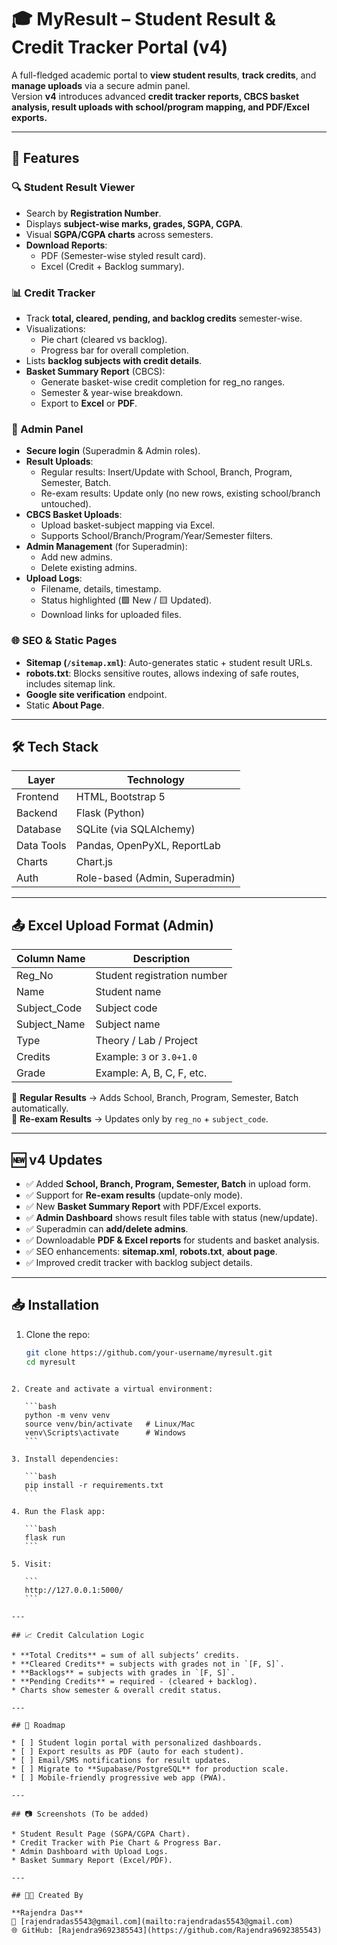
# 🎓 MyResult – Student Result & Credit Tracker Portal (v4)

A full-fledged academic portal to **view student results**, **track credits**, and **manage uploads** via a secure admin panel.  
Version **v4** introduces advanced **credit tracker reports, CBCS basket analysis, result uploads with school/program mapping, and PDF/Excel exports.**

---

## 🚀 Features

### 🔍 Student Result Viewer
- Search by **Registration Number**.
- Displays **subject-wise marks, grades, SGPA, CGPA**.
- Visual **SGPA/CGPA charts** across semesters.
- **Download Reports**:
  - PDF (Semester-wise styled result card).
  - Excel (Credit + Backlog summary).

### 📊 Credit Tracker
- Track **total, cleared, pending, and backlog credits** semester-wise.
- Visualizations:
  - Pie chart (cleared vs backlog).
  - Progress bar for overall completion.
- Lists **backlog subjects with credit details**.
- **Basket Summary Report** (CBCS):
  - Generate basket-wise credit completion for reg_no ranges.
  - Semester & year-wise breakdown.
  - Export to **Excel** or **PDF**.

### 🔐 Admin Panel
- **Secure login** (Superadmin & Admin roles).
- **Result Uploads**:
  - Regular results: Insert/Update with School, Branch, Program, Semester, Batch.
  - Re-exam results: Update only (no new rows, existing school/branch untouched).
- **CBCS Basket Uploads**:
  - Upload basket-subject mapping via Excel.
  - Supports School/Branch/Program/Year/Semester filters.
- **Admin Management** (for Superadmin):
  - Add new admins.
  - Delete existing admins.
- **Upload Logs**:
  - Filename, details, timestamp.
  - Status highlighted (🟩 New / 🟨 Updated).
  - Download links for uploaded files.

### 🌐 SEO & Static Pages
- **Sitemap (`/sitemap.xml`)**: Auto-generates static + student result URLs.
- **robots.txt**: Blocks sensitive routes, allows indexing of safe routes, includes sitemap link.
- **Google site verification** endpoint.
- Static **About Page**.

---

## 🛠️ Tech Stack

| Layer       | Technology             |
|-------------|------------------------|
| Frontend    | HTML, Bootstrap 5      |
| Backend     | Flask (Python)         |
| Database    | SQLite (via SQLAlchemy)|
| Data Tools  | Pandas, OpenPyXL, ReportLab |
| Charts      | Chart.js               |
| Auth        | Role-based (Admin, Superadmin) |

---

## 📤 Excel Upload Format (Admin)

| Column Name   | Description                        |
|---------------|------------------------------------|
| Reg_No        | Student registration number        |
| Name          | Student name                       |
| Subject_Code  | Subject code                       |
| Subject_Name  | Subject name                       |
| Type          | Theory / Lab / Project             |
| Credits       | Example: `3` or `3.0+1.0`          |
| Grade         | Example: A, B, C, F, etc.          |

🔹 **Regular Results** → Adds School, Branch, Program, Semester, Batch automatically.  
🔹 **Re-exam Results** → Updates only by `reg_no` + `subject_code`.

---

## 🆕 v4 Updates

- ✅ Added **School, Branch, Program, Semester, Batch** in upload form.  
- ✅ Support for **Re-exam results** (update-only mode).  
- ✅ New **Basket Summary Report** with PDF/Excel exports.  
- ✅ **Admin Dashboard** shows result files table with status (new/update).  
- ✅ Superadmin can **add/delete admins**.  
- ✅ Downloadable **PDF & Excel reports** for students and basket analysis.  
- ✅ SEO enhancements: **sitemap.xml**, **robots.txt**, **about page**.  
- ✅ Improved credit tracker with backlog subject details.

---

## 📥 Installation

1. Clone the repo:
   ```bash
   git clone https://github.com/your-username/myresult.git
   cd myresult
````

2. Create and activate a virtual environment:

   ```bash
   python -m venv venv
   source venv/bin/activate   # Linux/Mac
   venv\Scripts\activate      # Windows
   ```

3. Install dependencies:

   ```bash
   pip install -r requirements.txt
   ```

4. Run the Flask app:

   ```bash
   flask run
   ```

5. Visit:

   ```
   http://127.0.0.1:5000/
   ```

---

## 📈 Credit Calculation Logic

* **Total Credits** = sum of all subjects’ credits.
* **Cleared Credits** = subjects with grades not in `[F, S]`.
* **Backlogs** = subjects with grades in `[F, S]`.
* **Pending Credits** = required - (cleared + backlog).
* Charts show semester & overall credit status.

---

## 📌 Roadmap

* [ ] Student login portal with personalized dashboards.
* [ ] Export results as PDF (auto for each student).
* [ ] Email/SMS notifications for result updates.
* [ ] Migrate to **Supabase/PostgreSQL** for production scale.
* [ ] Mobile-friendly progressive web app (PWA).

---

## 📷 Screenshots (To be added)

* Student Result Page (SGPA/CGPA Chart).
* Credit Tracker with Pie Chart & Progress Bar.
* Admin Dashboard with Upload Logs.
* Basket Summary Report (Excel/PDF).

---

## 🧑‍💻 Created By

**Rajendra Das**
💌 [rajendradas5543@gmail.com](mailto:rajendradas5543@gmail.com)
🌐 GitHub: [Rajendra9692385543](https://github.com/Rajendra9692385543)

